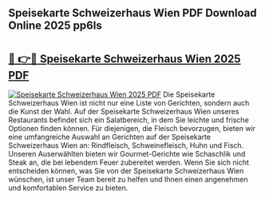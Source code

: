 ## Speisekarte Schweizerhaus Wien PDF Download Online 2025 pp6ls

# <h2><a href="http://gc9yn9.nevu.top/?p=Speisekarte+Schweizerhaus+Wien">🔗 👉🔴 Speisekarte Schweizerhaus Wien 2025 PDF</a></h2>

[![Speisekarte Schweizerhaus Wien 2025 PDF](https://i.imgur.com/dBaPXMq.png)](http://gc9yn9.nevu.top/?p=Speisekarte+Schweizerhaus+Wien)
Die Speisekarte Schweizerhaus Wien ist nicht nur eine Liste von Gerichten, sondern auch die Kunst der Wahl. Auf der Speisekarte Schweizerhaus Wien unseres Restaurants befindet sich ein Salatbereich, in dem Sie leichte und frische Optionen finden können. Für diejenigen, die Fleisch bevorzugen, bieten wir eine umfangreiche Auswahl an Gerichten auf der Speisekarte Schweizerhaus Wien an: Rindfleisch, Schweinefleisch, Huhn und Fisch. Unseren Auserwählten bieten wir Gourmet-Gerichte wie Schaschlik und Steak an, die bei lebendem Feuer zubereitet werden. Wenn Sie sich nicht entscheiden können, was Sie von der Speisekarte Schweizerhaus Wien wünschen, ist unser Team bereit zu helfen und Ihnen einen angenehmen und komfortablen Service zu bieten.
